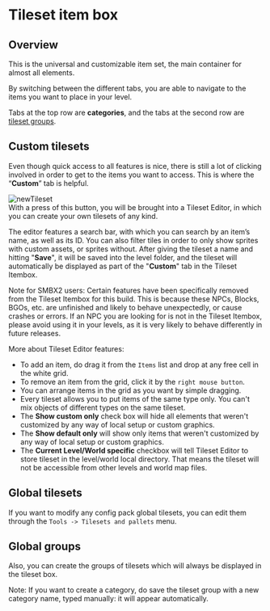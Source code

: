# Tileset item box
## Overview
This is the universal and customizable item set, the main container for almost all elements.

<ImageZoom
  alt="TilesetBox"
  url="screenshots/Tools/TilesetBox.png"
  :border="true"
/>

By switching between the different tabs, you are able to navigate to the items you want to place in your level.

Tabs at the top row are **categories**, and the tabs at the second row are <u>tileset groups</u>.

## Custom tilesets
Even though quick access to all features is nice, there is still a lot of clicking involved in 
order to get to the items you want to access. This is where the “**Custom**” tab is helpful.

<ImageZoom
  alt="CustomTilesetBox"
  url="screenshots/Tools/TilesetBox_custom.png"
  :border="true"
/>

![newTileset](screenshots/Tools/TilesetBox_customNew.png)<br />
With a press of this button, you will be brought into a Tileset Editor, 
in which you can create your own tilesets of any kind.

The editor features a search bar, with which you can search by an item’s name, 
as well as its ID. You can also filter tiles in order to only show sprites with 
custom assets, or sprites without. After giving the tileset a name and hitting "**Save**", 
it will be saved into the level folder, and the tileset will automatically be 
displayed as part of the "**Custom**" tab in the Tileset Itembox.

<ImageZoom
  alt="CustomTilesetEditor"
  url="screenshots/Tools/TileSet_EditorCustom.png"
  width=200px
  :border="true"
/><ImageZoom
  alt="GlobalTilesetEditor"
  url="screenshots/Tools/TileSet_Editor.png"
  width=200px
  :border="true"
/>


<Note type="warning">
Note for SMBX2 users: Certain features have been specifically removed from the 
Tileset Itembox for this build. This is because these NPCs, Blocks, BGOs, etc. are 
unfinished and likely to behave unexpectedly, or cause crashes or errors. If an NPC you 
are looking for is not in the Tileset Itembox, please avoid using it in your levels, as
it is very likely to behave differently in future releases.
</Note>


More about Tileset Editor features:
 
* To add an item, do drag it from the `Items` list and drop at any free cell in the white grid.
* To remove an item from the grid, click it by the `right mouse button`.
* You can arrange items in the grid as you want by simple dragging.
* Every tileset allows you to put items of the same type only. You can't mix objects 
of different types on the same tileset.
* The **Show custom only** check box will hide all elements that weren't customized by 
any way of local setup or custom graphics.
* The **Show default only** will show only items that weren't customized by any way of 
local setup or custom graphics.
* The **Current Level/World specific** checkbox will tell Tileset Editor to store 
tileset in the level/world local directory. That means the tileset will not be 
accessible from other levels and world map files.


## Global tilesets
If you want to modify any config pack global tilesets, you can edit them through 
the `Tools -> Tilesets and pallets` menu.

## Global groups
Also, you can create the groups of tilesets which will always be displayed in the tileset box.

<Note type="tip">
Note: If you want to create a category, do save the tileset group with a new category name, 
typed manually: it will appear automatically.
</Note>

<ImageZoom
  alt="GlobalTilesetGroupEditor"
  url="screenshots/Tools/TileSet_Group_Editor.png"
  :border="true"
/>
